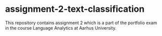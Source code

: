 # assignment-2-text-classification
This repository contains assignment 2 which is a part of the portfolio exam in the course Language Analytics at Aarhus University.
